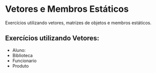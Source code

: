 # Vetores e Membros Estáticos 
Exercícios utilizando vetores, matrizes de objetos e membros estáticos. 

## Exercícios utilizando Vetores:
* Aluno: 
* Biblioteca
* Funcionario
* Produto

